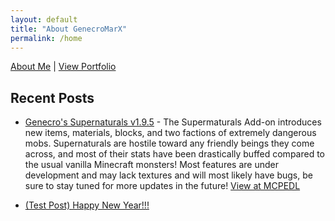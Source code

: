 ```yaml
---
layout: default
title: "About GenecroMarX"
permalink: /home
---
```

[About Me](https://genecromarx.github.io/about-genecromarx) | [View Portfolio]()

## Recent Posts


*   [Genecro's Supernaturals v1.9.5](https://genecromarx.github.io/supernaturals) - The Supermaturals Add-on introduces new items, materials, blocks, and two factions of extremely dangerous mobs. Supernaturals are hostile toward any friendly beings they come across, and most of their stats have been drastically buffed compared to the usual vanilla Minecraft monsters! Most features are under development and may lack textures and will most likely have bugs, be sure to stay tuned for more updates in the future! [View at MCPEDL](https://mcpedl.com/the-vampires-addon/)

*   [(Test Post) Happy New Year!!!](https://genecromarx.github.io/happy-new-year)
